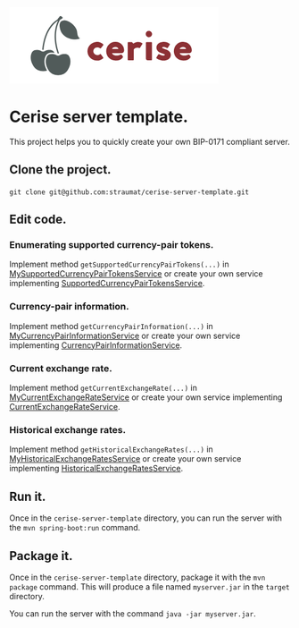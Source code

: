 ![Cerise BIP-0171](logo.png)
# Cerise server template.
This project helps you to quickly create your own BIP-0171 compliant server.

## Clone the project.
`git clone git@github.com:straumat/cerise-server-template.git`

## Edit code.

### Enumerating supported currency-pair tokens.
Implement method `getSupportedCurrencyPairTokens(...)` in [MySupportedCurrencyPairTokensService](https://github.com/straumat/cerise-server-template/blob/master/src/main/java/com/oakinvest/cerise/myserver/service/MySupportedCurrencyPairTokensService.java) or create your own service implementing [SupportedCurrencyPairTokensService](https://github.com/straumat/cerise/blob/master/src/main/java/com/oakinvest/cerise/service/SupportedCurrencyPairTokensService.java).

### Currency-pair information.
Implement method `getCurrencyPairInformation(...)` in [MyCurrencyPairInformationService](https://github.com/straumat/cerise-server-template/blob/master/src/main/java/com/oakinvest/cerise/myserver/service/MyCurrencyPairInformationService.java) or create your own service implementing [CurrencyPairInformationService](https://github.com/straumat/cerise/blob/master/src/main/java/com/oakinvest/cerise/service/CurrencyPairInformationService.java).

### Current exchange rate.
Implement method `getCurrentExchangeRate(...)` in [MyCurrentExchangeRateService](https://github.com/straumat/cerise-server-template/blob/master/src/main/java/com/oakinvest/cerise/myserver/service/MyCurrentExchangeRateService.java) or create your own service implementing [CurrentExchangeRateService](https://github.com/straumat/cerise/blob/master/src/main/java/com/oakinvest/cerise/service/CurrentExchangeRateService.java).

### Historical exchange rates.
Implement method `getHistoricalExchangeRates(...)` in [MyHistoricalExchangeRatesService](https://github.com/straumat/cerise-server-template/blob/master/src/main/java/com/oakinvest/cerise/myserver/service/MyHistoricalExchangeRatesService.java) or create your own service implementing [HistoricalExchangeRatesService](https://github.com/straumat/cerise/blob/master/src/main/java/com/oakinvest/cerise/service/HistoricalExchangeRatesService.java).

## Run it.
Once in the `cerise-server-template` directory, you can run the server with the `mvn spring-boot:run` command.

## Package it.
Once in the `cerise-server-template` directory, package it with the `mvn package` command. This will produce a file named `myserver.jar` in the `target` directory.

You can run the server with the command `java -jar myserver.jar`.